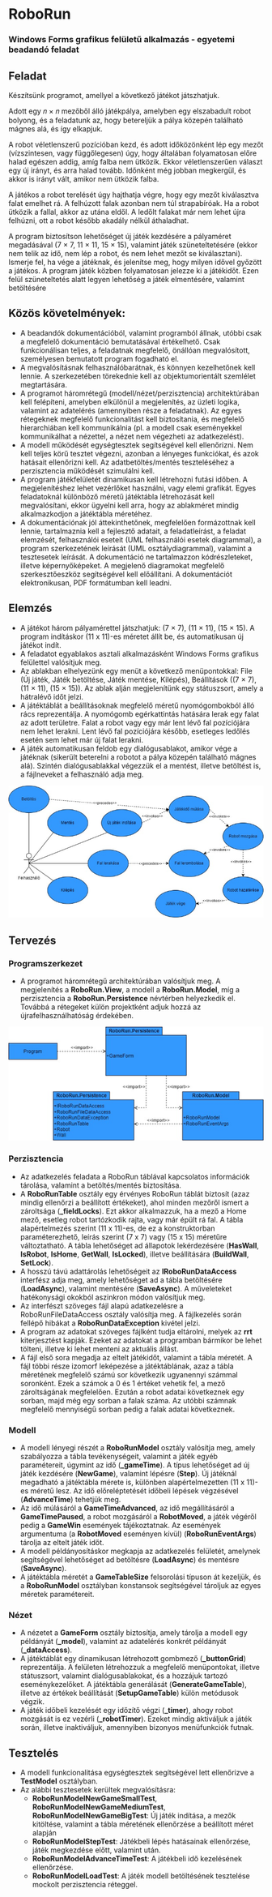 # RoboRun
### Windows Forms grafikus felületű alkalmazás - egyetemi beadandó feladat

## Feladat
Készítsünk programot, amellyel a következő játékot játszhatjuk.

Adott egy 𝑛 × 𝑛 mezőből álló játékpálya, amelyben egy elszabadult robot bolyong,
és a feladatunk az, hogy betereljük a pálya közepén található mágnes alá, és így
elkapjuk.

A robot véletlenszerű pozícióban kezd, és adott időközönként lép egy mezőt
(vízszintesen, vagy függőlegesen) úgy, hogy általában folyamatosan előre halad
egészen addig, amíg falba nem ütközik. Ekkor véletlenszerűen választ egy új
irányt, és arra halad tovább. Időnként még jobban megkergül, és akkor is irányt
vált, amikor nem ütközik falba.

A játékos a robot terelését úgy hajthatja végre, hogy egy mezőt kiválasztva falat
emelhet rá. A felhúzott falak azonban nem túl strapabíróak. Ha a robot ütközik a
fallal, akkor az utána eldől. A ledőlt falakat már nem lehet újra felhúzni, ott a
robot később akadály nélkül áthaladhat.

A program biztosítson lehetőséget új játék kezdésére a pályaméret megadásával
(7 × 7, 11 × 11, 15 × 15), valamint játék szüneteltetésére (ekkor nem telik az idő,
nem lép a robot, és nem lehet mezőt se kiválasztani). Ismerje fel, ha vége a
játéknak, és jelenítse meg, hogy milyen idővel győzött a játékos. A program játék
közben folyamatosan jelezze ki a játékidőt. Ezen felül szüneteltetés alatt legyen
lehetőség a játék elmentésére, valamint betöltésére

## Közös követelmények:
- A beadandók dokumentációból, valamint programból állnak, utóbbi csak a
megfelelő dokumentáció bemutatásával értékelhető. Csak funkcionálisan teljes, a
feladatnak megfelelő, önállóan megvalósított, személyesen bemutatott program
fogadható el.
- A megvalósításnak felhasználóbarátnak, és könnyen kezelhetőnek kell lennie. A
szerkezetében törekednie kell az objektumorientált szemlélet megtartására.
- A programot háromrétegű (modell/nézet/perzisztencia) architektúrában kell
felépíteni, amelyben elkülönül a megjelenítés, az üzleti logika, valamint az
adatelérés (amennyiben része a feladatnak). Az egyes rétegeknek megfelelő
funkcionalitást kell biztosítania, és megfelelő hierarchiában kell kommunikálnia
(pl. a modell csak eseményekkel kommunikálhat a nézettel, a nézet nem
végezheti az adatkezelést).
- A modell működését egységtesztek segítségével kell ellenőrizni. Nem kell teljes
körű tesztet végezni, azonban a lényeges funkciókat, és azok hatásait ellenőrizni
kell. Az adatbetöltés/mentés teszteléséhez a perzisztencia működését szimulálni
kell.
- A program játékfelületét dinamikusan kell létrehozni futási időben. A
megjelenítéshez lehet vezérlőket használni, vagy elemi grafikát. Egyes
feladatoknál különböző méretű játéktábla létrehozását kell megvalósítani, ekkor
ügyelni kell arra, hogy az ablakméret mindig alkalmazkodjon a játéktábla
méretéhez.
- A dokumentációnak jól áttekinthetőnek, megfelelően formázottnak kell lennie,
tartalmaznia kell a fejlesztő adatait, a feladatleírást, a feladat elemzését,
felhasználói eseteit (UML felhasználói esetek diagrammal), a program
szerkezetének leírását (UML osztálydiagrammal), valamint a tesztesetek leírását.
A dokumentáció ne tartalmazzon kódrészleteket, illetve képernyőképeket. A
megjelenő diagramokat megfelelő szerkesztőeszköz segítségével kell előállítani.
A dokumentációt elektronikusan, PDF formátumban kell leadni.

## Elemzés
- A játékot három pályamérettel játszhatjuk: (7 × 7), (11 × 11), (15 × 15). 
A program indításkor (11 x 11)-es méretet állít be, és automatikusan új játékot indít.
- A feladatot egyablakos asztali alkalmazásként Windows Forms grafikus felülettel valósítjuk meg.
- Az ablakban elhelyezünk egy menüt a következő menüpontokkal: 
File (Új játék, Játék betöltése, Játék mentése, Kilépés), Beállítások ((7 × 7), (11 × 11), (15 × 15)).
Az ablak alján megjelenítünk egy státuszsort, amely a hátralévő időt jelzi.
- A játéktáblát a beállításoknak megfelelő méretű nyomógombokból álló rács reprezentálja.
A nyomógomb egérkattintás hatására lerak egy falat az adott területre. Falat a robot vagy egy már lent lévő fal
pozíciójára nem lehet lerakni. Lent lévő fal pozíciójára később, esetleges ledőlés esetén sem lehet már új falat lerakni.
- A játék automatikusan feldob egy dialógusablakot, amikor vége a játéknak (sikerült beterelni a robotot a pálya közepén
található mágnes alá). Szintén dialógusablakkal végezzük el a mentést, illetve betöltést is, a fájlneveket a felhasználó adja meg.

![Use case diagram](https://github.com/ozoli99/RoboRun/blob/main/Media/UseCaseDiagram.jpg)

## Tervezés
### Programszerkezet
- A programot háromrétegű architektúrában valósítjuk meg. A megjelenítés a **RoboRun.View**, a modell a **RoboRun.Model**, 
míg a perzisztencia a **RoboRun.Persistence** névtérben helyezkedik el.
Továbbá a rétegeket külön projektként adjuk hozzá az újrafelhasználhatóság érdekében.

![Application package diagram](https://github.com/ozoli99/RoboRun/blob/main/Media/ApplicationPackageDiagram.jpg)

### Perzisztencia
- Az adatkezelés feladata a RoboRun táblával kapcsolatos információk tárolása, valamint a betöltés/mentés biztosítása.
- A **RoboRunTable** osztály egy érvényes RoboRun táblát biztosít (azaz mindig ellenőrzi a beállított értékeket), 
ahol minden mezőről ismert a zároltsága (**_fieldLocks**).
Ezt akkor alkalmazzuk, ha a mező a Home mező, esetleg robot tartózkodik rajta, vagy már épült rá fal. 
A tábla alapértelmezés szerint (11 x 11)-es, de ez a konstruktorban paraméterezhető, leírás szerint (7 x 7) vagy (15 x 15) 
méretűre változtatható. A tábla lehetőséget ad állapotok lekérdezésére (**HasWall**, **IsRobot**, **IsHome**, **GetWall**, **IsLocked**), 
illetve beállítására (**BuildWall**, **SetLock**).
- A hosszú távú adattárolás lehetőségeit az **IRoboRunDataAccess** interfész adja meg, amely lehetőséget ad a tábla betöltésére (**LoadAsync**), 
valamint mentésére (**SaveAsync**). A műveleteket hatékonysági okokból aszinkron módon valósítjuk meg.
- Az interfészt szöveges fájl alapú adatkezelésre a RoboRunFileDataAccess osztály valósítja meg. A fájlkezelés során fellépő hibákat a 
**RoboRunDataException** kivétel jelzi.
- A program az adatokat szöveges fájlként tudja eltárolni, melyek az **rrt** kiterjesztést kapják. 
Ezeket az adatokat a programban bármikor be lehet tölteni, illetve ki lehet menteni az aktuális állást.
- A fájl első sora megadja az eltelt játékidőt, valamint a tábla méretét. A fájl többi része izomorf leképezése a játéktáblának, 
azaz a tábla méretének megfelelő számú sor következik ugyanennyi számmal soronként. Ezek a számok a 0 és 1 értéket vehetik fel,
a mező zároltságának megfelelően. Ezután a robot adatai következnek egy sorban, majd még egy sorban a falak száma. 
Az utóbbi számnak megfelelő mennyiségű sorban pedig a falak adatai következnek.

### Modell
- A modell lényegi részét a **RoboRunModel** osztály valósítja meg, amely szabályozza a tábla tevékenységeit, 
valamint a játék egyéb paramétereit, úgymint az idő (**_gameTime**). A típus lehetőséget ad új játék kezdésére (**NewGame**),
valamint lépésre (**Step**). Új játéknál megadható a játéktábla mérete is, különben alapértelmezetten (11 x 11)-es méretű lesz.
Az idő előreléptetését időbeli lépések végzésével (**AdvanceTime**) tehetjük meg.
- Az idő múlásáról a **GameTimeAdvanced**, az idő megállításáról a **GameTimePaused**, a robot mozgásáról a **RobotMoved**,
a játék végéről pedig a **GameWin** események tájékoztatnak. Az események argumentuma (a **RobotMoved** eseményen kívül) (**RoboRunEventArgs**)
tárolja az eltelt játék időt.
- A modell példányosításkor megkapja az adatkezelés felületét, amelynek segítségével lehetőséget ad 
betöltésre (**LoadAsync**) és mentésre (**SaveAsync**).
- A játéktábla méretét a **GameTableSize** felsorolási típuson át kezeljük, és a **RoboRunModel** osztályban konstansok 
segítségével tároljuk az egyes méretek paramétereit.

### Nézet
- A nézetet a **GameForm** osztály biztosítja, amely tárolja a modell egy példányát (**_model**),
valamint az adatelérés konkrét példányát (**_dataAccess**).
- A játéktáblát egy dinamikusan létrehozott gombmező (**_buttonGrid**) reprezentálja. 
A felületen létrehozzuk a megfelelő menüpontokat, illetve státuszsort, valamint dialógusablakokat, 
és a hozzájuk tartozó eseménykezelőket. A játéktábla generálását (**GenerateGameTable**), 
illetve az értékek beállítását (**SetupGameTable**) külön metódusok végzik.
- A játék időbeli kezelését egy időzítő végzi (**_timer**), ahogy robot mozgását is ez vezérli (**_robotTimer**).
Ezeket mindig aktiváljuk a játék során, illetve inaktiváljuk, amennyiben bizonyos menüfunkciók futnak.

## Tesztelés
- A modell funkcionalitása egységtesztek segítségével lett ellenőrizve a **TestModel** osztályban.
- Az alábbi tesztesetek kerültek megvalósításra:
  - **RoboRunModelNewGameSmallTest**, **RoboRunModelNewGameMediumTest**, **RoboRunModelNewGameBigTest**:
  Új játék indítása, a mezők kitöltése, valamint a tábla méretének ellenőrzése a beállított méret alapján
  - **RoboRunModelStepTest**: Játékbeli lépés hatásainak ellenőrzése, játék megkezdése előtt, valamint után.
  - **RoboRunModelAdvanceTimeTest**: A játékbeli idő kezelésének ellenőrzése.
  - **RoboRunModelLoadTest**: A játék modell betöltésének tesztelése mockolt perzisztencia réteggel.

